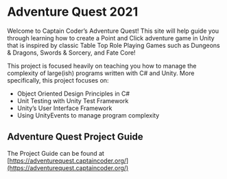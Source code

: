 # Adventure Quest 2021

Welcome to Captain Coder’s Adventure Quest! This site will help guide you through learning how to create a Point and Click adventure game in Unity that is inspired by classic Table Top Role Playing Games such as Dungeons & Dragons, Swords & Sorcery, and Fate Core!

This project is focused heavily on teaching you how to manage the complexity of large(ish) programs written with C# and Unity. More specifically, this project focuses on:

* Object Oriented Design Principles in C#
* Unit Testing with Unity Test Framework
* Unity’s User Interface Framework
* Using UnityEvents to manage program complexity

## Adventure Quest Project Guide

The Project Guide can be found at [https://adventurequest.captaincoder.org/](https://adventurequest.captaincoder.org/)